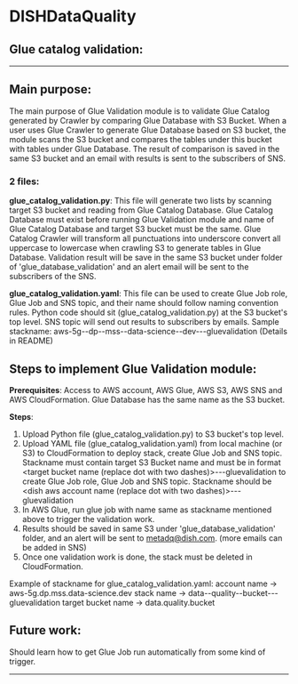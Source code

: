 # DISHDataQuality


## Glue catalog validation: 
___
## Main purpose:
The main purpose of Glue Validation module is to validate Glue Catalog generated by Crawler by comparing Glue Database with S3 Bucket. When a user uses Glue Crawler to generate Glue Database based on S3 bucket, the module scans the S3 bucket and compares the tables under this bucket with tables under Glue Database. The result of comparison is saved in the same S3 bucket and an email with results is sent to the subscribers of SNS.


### 2 files:
**glue_catalog_validation.py**:
This file will generate two lists by scanning target S3 bucket and reading from Glue Catalog Database. Glue Catalog Database must exist before running Glue Validation module and name of Glue Catalog Database and target S3 bucket must be the same.
Glue Catalog Crawler will transform all punctuations into underscore convert all uppercase to lowercase when crawling S3 to generate tables in Glue Database.
Validation result will be save in the same S3 bucket under folder of 'glue_database_validation' and an alert email will be sent to the subscribers of the SNS.

**glue_catalog_validation.yaml**:
This file can be used to create Glue Job role, Glue Job and SNS topic, and their name should follow naming convention rules.
Python code should sit (glue_catalog_validation.py) at the S3 bucket's top level.
SNS topic will send out results to subscribers by emails.
Sample stackname: aws-5g--dp--mss--data-science--dev---gluevalidation (Details in README)

## Steps to implement Glue Validation module:
**Prerequisites**:
Access to AWS account, AWS Glue, AWS S3, AWS SNS and AWS CloudFormation. Glue Database has the same name as the S3 bucket.

**Steps**:
1. Upload Python file (glue_catalog_validation.py) to S3 bucket's top level.
2. Upload YAML file (glue_catalog_validation.yaml) from local machine (or S3) to CloudFormation to deploy stack, create Glue Job and SNS topic. Stackname must contain target S3 Bucket name and must be in format <target bucket name (replace dot with two dashes)>---gluevalidation to create Glue Job role, Glue Job and SNS topic. Stackname should be <dish aws account name (replace dot with two dashes)>---gluevalidation
3. In AWS Glue, run glue job with name same as stackname mentioned above to trigger the validation work.
4. Results should be saved in same S3 under 'glue_database_validation' folder, and an alert will be sent to metadq@dish.com. (more emails can be added in SNS)
5. Once one validation work is done, the stack must be deleted in CloudFormation.

Example of stackname for glue_catalog_validation.yaml:
account name -> aws-5g.dp.mss.data-science.dev
stack name -> data--quality--bucket---gluevalidation
target bucket name -> data.quality.bucket

## Future work:
Should learn how to get Glue Job run automatically from some kind of trigger.
___
